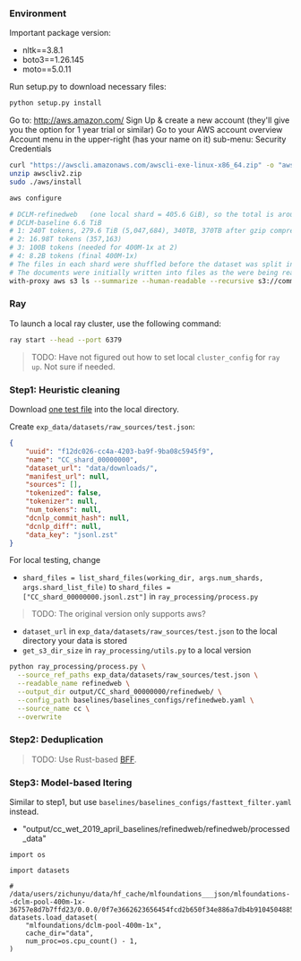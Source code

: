 ### Environment

Important package version:

- nltk==3.8.1
- boto3==1.26.145
- moto==5.0.11

Run setup.py to download necessary files:

```bash
python setup.py install
```

Go to: http://aws.amazon.com/
Sign Up & create a new account (they'll give you the option for 1 year trial or similar)
Go to your AWS account overview
Account menu in the upper-right (has your name on it)
sub-menu: Security Credentials

```bash
curl "https://awscli.amazonaws.com/awscli-exe-linux-x86_64.zip" -o "awscliv2.zip"
unzip awscliv2.zip
sudo ./aws/install

aws configure

# DCLM-refinedweb	(one local shard = 405.6 GiB), so the total is around 41.6 TiB, while the entire is 279.6 TiB
# DCLM-baseline	6.6 TiB
# 1: 240T tokens, 279.6 TiB (5,047,684), 340TB, 370TB after gzip compression
# 2: 16.98T tokens (357,163)
# 3: 100B tokens (needed for 400M-1x at 2)
# 4: 8.2B tokens (final 400M-1x)
# The files in each shard were shuffled before the dataset was split into shards. The documents within each file were not further shuffled - this global shuffle occurs later in our pipeline, after filtering and tokenization of the dataset. If global shuffle before tokenization across all the documents is required by your processing scheme, make sure to take this into account.
# The documents were initially written into files as the were being read and processed from the CommonCrawl WARC files, so there was indeed no shuffling at this initial stage. After the files were created, we shuffled them (at the file level) and then split them into shards. However, because shuffling never happened at the document level at this stage, picking e.g. 300M documents at random from the entire dataset is not exactly the same as picking one shard.
with-proxy aws s3 ls --summarize --human-readable --recursive s3://commoncrawl/contrib/datacomp/DCLM-refinedweb/global-shard_01_of_10/local-shard_0_of_10/
```

### Ray

To launch a local ray cluster, use the following command:

```bash
ray start --head --port 6379
```

> TODO: Have not figured out how to set local `cluster_config` for `ray up`. Not sure if needed.

### Step1: Heuristic cleaning

Download [one test file](https://huggingface.co/datasets/mlfoundations/dclm-pool-400m-1x/blob/main/CC_shard_00000000.jsonl.zst) into the local directory.

Create `exp_data/datasets/raw_sources/test.json`:

```json
{
    "uuid": "f12dc026-cc4a-4203-ba9f-9ba08c5945f9",
    "name": "CC_shard_00000000",
    "dataset_url": "data/downloads/",
    "manifest_url": null,
    "sources": [],
    "tokenized": false,
    "tokenizer": null,
    "num_tokens": null,
    "dcnlp_commit_hash": null,
    "dcnlp_diff": null,
    "data_key": "jsonl.zst"
}
```

For local testing, change

- `shard_files = list_shard_files(working_dir, args.num_shards, args.shard_list_file)` to `shard_files = ["CC_shard_00000000.jsonl.zst"]` in `ray_processing/process.py`

> TODO: The original version only supports aws?

- `dataset_url` in `exp_data/datasets/raw_sources/test.json` to the local directory your data is stored
- `get_s3_dir_size` in `ray_processing/utils.py` to a local version

```bash
python ray_processing/process.py \
  --source_ref_paths exp_data/datasets/raw_sources/test.json \
  --readable_name refinedweb \
  --output_dir output/CC_shard_00000000/refinedweb/ \
  --config_path baselines/baselines_configs/refinedweb.yaml \
  --source_name cc \
  --overwrite
```

### Step2: Deduplication

> TODO: Use Rust-based [BFF](https://github.com/revbucket/bff/tree/ai2-fuzzy-substr/).

### Step3: Model-based ltering

Similar to step1, but use `baselines/baselines_configs/fasttext_filter.yaml` instead.


- "output/cc_wet_2019_april_baselines/refinedweb/refinedweb/processed_data"


```
import os

import datasets

# /data/users/zichunyu/data/hf_cache/mlfoundations___json/mlfoundations--dclm-pool-400m-1x-36757e8d7b7ffd23/0.0.0/0f7e3662623656454fcd2b650f34e886a7db4b9104504885bd462096cc7a9f51
datasets.load_dataset(
    "mlfoundations/dclm-pool-400m-1x",
    cache_dir="data",
    num_proc=os.cpu_count() - 1,
)

```
